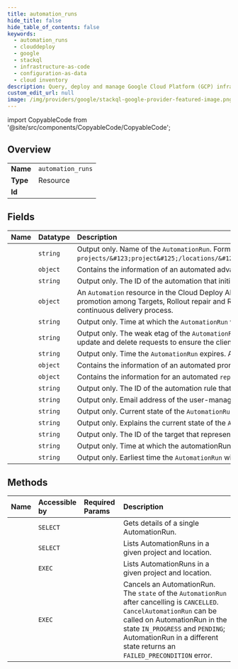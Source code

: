 ```yaml
---
title: automation_runs
hide_title: false
hide_table_of_contents: false
keywords:
  - automation_runs
  - clouddeploy
  - google    
  - stackql
  - infrastructure-as-code
  - configuration-as-data
  - cloud inventory
description: Query, deploy and manage Google Cloud Platform (GCP) infrastructure and resources using SQL
custom_edit_url: null
image: /img/providers/google/stackql-google-provider-featured-image.png
---
```


import CopyableCode from '@site/src/components/CopyableCode/CopyableCode';




## Overview
<table><tbody>
<tr><td><b>Name</b></td><td><code>automation_runs</code></td></tr>
<tr><td><b>Type</b></td><td>Resource</td></tr>
<tr><td><b>Id</b></td><td><CopyableCode code="clouddeploy.automation_runs" /></td></tr>
</tbody></table>

## Fields
| Name | Datatype | Description |
|:-----|:---------|:------------|
| <CopyableCode code="name" /> | `string` | Output only. Name of the `AutomationRun`. Format is `projects/&#123;project&#125;/locations/&#123;location&#125;/deliveryPipelines/&#123;delivery_pipeline&#125;/automationRuns/&#123;automation_run&#125;`. |
| <CopyableCode code="advanceRolloutOperation" /> | `object` | Contains the information of an automated advance-rollout operation. |
| <CopyableCode code="automationId" /> | `string` | Output only. The ID of the automation that initiated the operation. |
| <CopyableCode code="automationSnapshot" /> | `object` | An `Automation` resource in the Cloud Deploy API. An `Automation` enables the automation of manually driven actions for a Delivery Pipeline, which includes Release promotion among Targets, Rollout repair and Rollout deployment strategy advancement. The intention of Automation is to reduce manual intervention in the continuous delivery process. |
| <CopyableCode code="createTime" /> | `string` | Output only. Time at which the `AutomationRun` was created. |
| <CopyableCode code="etag" /> | `string` | Output only. The weak etag of the `AutomationRun` resource. This checksum is computed by the server based on the value of other fields, and may be sent on update and delete requests to ensure the client has an up-to-date value before proceeding. |
| <CopyableCode code="expireTime" /> | `string` | Output only. Time the `AutomationRun` expires. An `AutomationRun` expires after 14 days from its creation date. |
| <CopyableCode code="promoteReleaseOperation" /> | `object` | Contains the information of an automated promote-release operation. |
| <CopyableCode code="repairRolloutOperation" /> | `object` | Contains the information for an automated `repair rollout` operation. |
| <CopyableCode code="ruleId" /> | `string` | Output only. The ID of the automation rule that initiated the operation. |
| <CopyableCode code="serviceAccount" /> | `string` | Output only. Email address of the user-managed IAM service account that performs the operations against Cloud Deploy resources. |
| <CopyableCode code="state" /> | `string` | Output only. Current state of the `AutomationRun`. |
| <CopyableCode code="stateDescription" /> | `string` | Output only. Explains the current state of the `AutomationRun`. Present only when an explanation is needed. |
| <CopyableCode code="targetId" /> | `string` | Output only. The ID of the target that represents the promotion stage that initiates the `AutomationRun`. The value of this field is the last segment of a target name. |
| <CopyableCode code="updateTime" /> | `string` | Output only. Time at which the automationRun was updated. |
| <CopyableCode code="waitUntilTime" /> | `string` | Output only. Earliest time the `AutomationRun` will attempt to resume. Wait-time is configured by `wait` in automation rule. |
## Methods
| Name | Accessible by | Required Params | Description |
|:-----|:--------------|:----------------|:------------|
| <CopyableCode code="get" /> | `SELECT` | <CopyableCode code="automationRunsId, deliveryPipelinesId, locationsId, projectsId" /> | Gets details of a single AutomationRun. |
| <CopyableCode code="list" /> | `SELECT` | <CopyableCode code="deliveryPipelinesId, locationsId, projectsId" /> | Lists AutomationRuns in a given project and location. |
| <CopyableCode code="_list" /> | `EXEC` | <CopyableCode code="deliveryPipelinesId, locationsId, projectsId" /> | Lists AutomationRuns in a given project and location. |
| <CopyableCode code="cancel" /> | `EXEC` | <CopyableCode code="automationRunsId, deliveryPipelinesId, locationsId, projectsId" /> | Cancels an AutomationRun. The `state` of the `AutomationRun` after cancelling is `CANCELLED`. `CancelAutomationRun` can be called on AutomationRun in the state `IN_PROGRESS` and `PENDING`; AutomationRun in a different state returns an `FAILED_PRECONDITION` error. |
